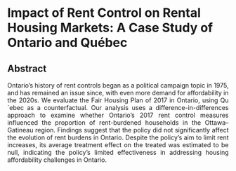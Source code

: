 # Impact of Rent Control on Rental Housing Markets: A Case Study of Ontario and Québec

## Abstract
<div align='justify'>
Ontario’s history of rent controls began as a political campaign topic in 1975, and has remained an issue since, with even more demand for affordability in the 2020s. We evaluate the Fair Housing Plan of 2017 in Ontario, using Qu´ebec as a counterfactual. Our analysis uses a difference-in-differences approach to examine whether Ontario’s 2017 rent control measures influenced the proportion of rent-burdened households in the Ottawa–Gatineau region. Findings suggest that the policy did not significantly affect the evolution of rent burdens in Ontario. Despite the policy’s aim to limit rent increases, its average treatment effect on the treated was estimated to be null, indicating the policy’s limited effectiveness in addressing housing affordability challenges in Ontario.
</div>
